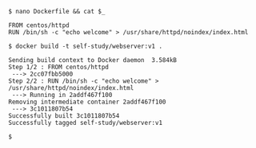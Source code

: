 <!-- CKAD Self-Study Mod 1 -->

<pre class="wp-block-code"><code>$ nano Dockerfile && cat $_

FROM centos/httpd
RUN /bin/sh -c "echo welcome" > /usr/share/httpd/noindex/index.html

$ docker build -t self-study/webserver:v1 .

Sending build context to Docker daemon  3.584kB
Step 1/2 : FROM centos/httpd
 ---> 2cc07fbb5000
Step 2/2 : RUN /bin/sh -c "echo welcome" > /usr/share/httpd/noindex/index.html
 ---> Running in 2addf467f100
Removing intermediate container 2addf467f100
 ---> 3c1011807b54
Successfully built 3c1011807b54
Successfully tagged self-study/webserver:v1

$
</code></pre>
